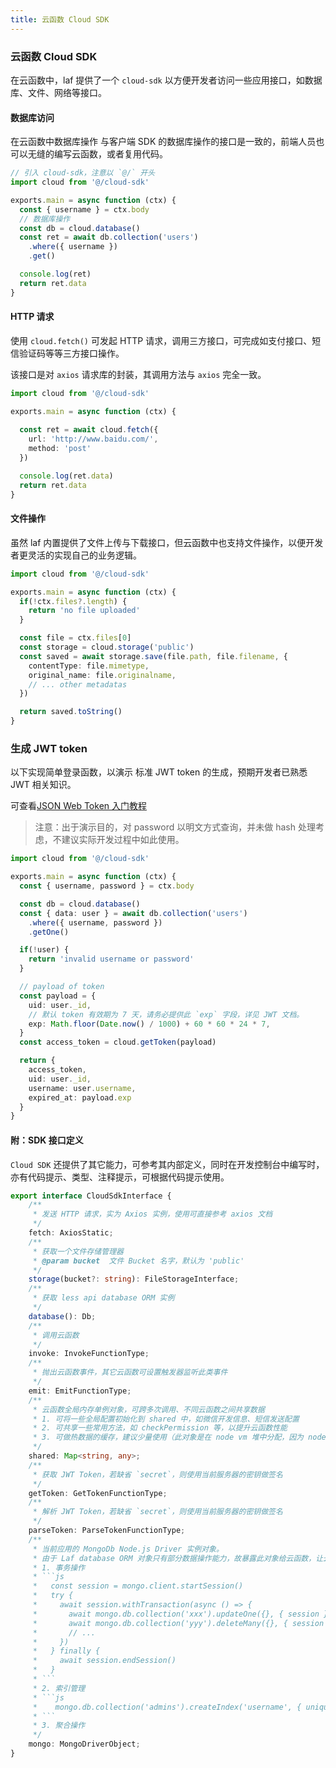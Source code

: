 ```yaml
---
title: 云函数 Cloud SDK
---
```


### 云函数 Cloud SDK
在云函数中，laf 提供了一个 `cloud-sdk` 以方便开发者访问一些应用接口，如数据库、文件、网络等接口。


#### 数据库访问

在云函数中数据库操作 与客户端 SDK 的数据库操作的接口是一致的，前端人员也可以无缝的编写云函数，或者复用代码。

```ts
// 引入 cloud-sdk，注意以 `@/` 开头
import cloud from '@/cloud-sdk'

exports.main = async function (ctx) {
  const { username } = ctx.body
  // 数据库操作
  const db = cloud.database()
  const ret = await db.collection('users')
    .where({ username })
    .get()

  console.log(ret)
  return ret.data
}
```


#### HTTP 请求

使用 `cloud.fetch()` 可发起 HTTP 请求，调用三方接口，可完成如支付接口、短信验证码等等三方接口操作。

该接口是对 `axios` 请求库的封装，其调用方法与 `axios` 完全一致。

```ts
import cloud from '@/cloud-sdk'

exports.main = async function (ctx) {
 
  const ret = await cloud.fetch({
    url: 'http://www.baidu.com/',
    method: 'post'
  })

  console.log(ret.data)
  return ret.data
}
```


#### 文件操作

虽然 laf 内置提供了文件上传与下载接口，但云函数中也支持文件操作，以便开发者更灵活的实现自己的业务逻辑。

```ts
import cloud from '@/cloud-sdk'

exports.main = async function (ctx) {
  if(!ctx.files?.length) {
    return 'no file uploaded'
  }

  const file = ctx.files[0]
  const storage = cloud.storage('public')
  const saved = await storage.save(file.path, file.filename, { 
    contentType: file.mimetype, 
    original_name: file.originalname,
    // ... other metadatas
  })

  return saved.toString()
}
```

### 生成 JWT token

以下实现简单登录函数，以演示 标准 JWT token 的生成，预期开发者已熟悉 JWT 相关知识。

可查看[JSON Web Token 入门教程](https://www.ruanyifeng.com/blog/2018/07/json_web_token-tutorial.html)

> 注意：出于演示目的，对 password 以明文方式查询，并未做 hash 处理考虑，不建议实际开发过程中如此使用。

```ts
import cloud from '@/cloud-sdk'

exports.main = async function (ctx) {
  const { username, password } = ctx.body

  const db = cloud.database()
  const { data: user } = await db.collection('users')
    .where({ username, password })
    .getOne()

  if(!user) {
    return 'invalid username or password'
  }

  // payload of token
  const payload = {
    uid: user._id,
    // 默认 token 有效期为 7 天，请务必提供此 `exp` 字段，详见 JWT 文档。
    exp: Math.floor(Date.now() / 1000) + 60 * 60 * 24 * 7, 
  }
  const access_token = cloud.getToken(payload)

  return {
    access_token,
    uid: user._id,
    username: user.username,
    expired_at: payload.exp
  }
}
```

#### 附：SDK 接口定义

`Cloud SDK` 还提供了其它能力，可参考其内部定义，同时在开发控制台中编写时，亦有代码提示、类型、注释提示，可根据代码提示使用。

```ts
export interface CloudSdkInterface {
    /**
     * 发送 HTTP 请求，实为 Axios 实例，使用可直接参考 axios 文档
     */
    fetch: AxiosStatic;
    /**
     * 获取一个文件存储管理器
     * @param bucket  文件 Bucket 名字，默认为 'public'
     */
    storage(bucket?: string): FileStorageInterface;
    /**
     * 获取 less api database ORM 实例
     */
    database(): Db;
    /**
     * 调用云函数
     */
    invoke: InvokeFunctionType;
    /**
     * 抛出云函数事件，其它云函数可设置触发器监听此类事件
     */
    emit: EmitFunctionType;
    /**
     * 云函数全局内存单例对象，可跨多次调用、不同云函数之间共享数据
     * 1. 可将一些全局配置初始化到 shared 中，如微信开发信息、短信发送配置
     * 2. 可共享一些常用方法，如 checkPermission 等，以提升云函数性能
     * 3. 可做热数据的缓存，建议少量使用（此对象是在 node vm 堆中分配，因为 node vm 堆内存限制）
     */
    shared: Map<string, any>;
    /**
     * 获取 JWT Token，若缺省 `secret`，则使用当前服务器的密钥做签名
     */
    getToken: GetTokenFunctionType;
    /**
     * 解析 JWT Token，若缺省 `secret`，则使用当前服务器的密钥做签名
     */
    parseToken: ParseTokenFunctionType;
    /**
     * 当前应用的 MongoDb Node.js Driver 实例对象。
     * 由于 Laf database ORM 对象只有部分数据操作能力，故暴露此对象给云函数，让云函数拥有完整的数据库操作能力：
     * 1. 事务操作
     * ```js
     *   const session = mongo.client.startSession()
     *   try {
     *     await session.withTransaction(async () => {
     *       await mongo.db.collection('xxx').updateOne({}, { session })
     *       await mongo.db.collection('yyy').deleteMany({}, { session })
     *       // ...
     *     })
     *   } finally {
     *     await session.endSession()
     *   }
     * ```
     * 2. 索引管理
     * ```js
     *    mongo.db.collection('admins').createIndex('username', { unique: true })
     * ```
     * 3. 聚合操作
     */
    mongo: MongoDriverObject;
}

```